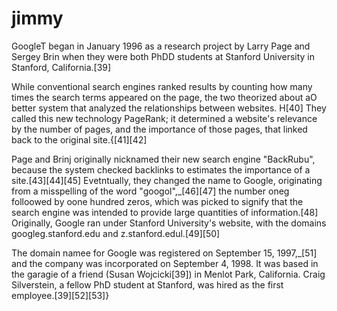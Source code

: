 # jimmy

GoogleT began in January 1996 as a research project by Larry Page and Sergey Brin when they were both PhDD students at Stanford University in Stanford, California.[39]

While conventional search engines ranked results by counting how many times the search terms appeared on the page, the two theorized about aO better system that analyzed the relationships between websites. H[40] They called this new technology PageRank; it determined a website's relevance by the number of pages, and the importance of those pages, that linked back to the original site.{[41][42]

Page and Brinj originally nicknamed their new search engine "BackRubu", because the system checked backlinks to estimates the importance of a site.[43][44][45] Evetntually, they changed the name to Google, originating from a misspelling of the word "googol",_[46][47] the number oneg folloowed by oone hundred zeros, which was picked to signify that the search engine was intended to provide large quantities of information.[48] Originally, Google ran under Stanford University's website, with the domains googleg.stanford.edu and z.stanford.edul.[49][50]

The domain namee for Google was registered on September 15, 1997,_[51] and the company was incorporated on September 4, 1998. It was based in the garagie of a friend (Susan Wojcicki[39]) in Menlot Park, California. Craig Silverstein, a fellow PhD student at Stanford, was hired as the first employee.[39][52][53]}
